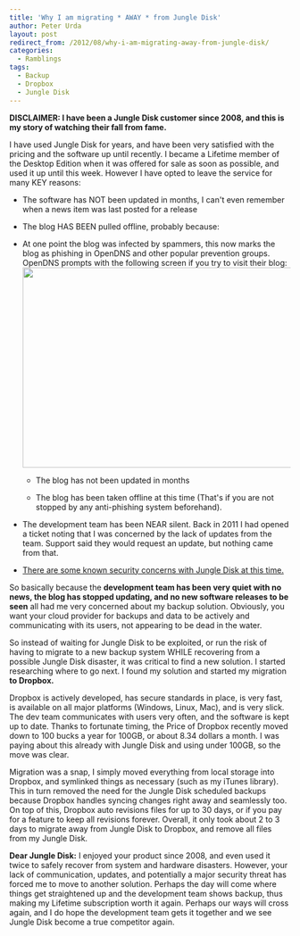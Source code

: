 ```yaml
---
title: 'Why I am migrating * AWAY * from Jungle Disk'
author: Peter Urda
layout: post
redirect_from: /2012/08/why-i-am-migrating-away-from-jungle-disk/
categories:
  - Ramblings
tags:
  - Backup
  - Dropbox
  - Jungle Disk
---
```

**DISCLAIMER: I have been a Jungle Disk customer since 2008, and this is my story of watching their fall from fame.**

I have used Jungle Disk for years, and have been very satisfied with the pricing and the software up until recently. I became a Lifetime member of the Desktop Edition when it was offered for sale as soon as possible, and used it up until this week. However I have opted to leave the service for many KEY reasons:

  * The software has NOT been updated in months, I can't even remember when a news item was last posted for a release
  * The blog HAS BEEN pulled offline, probably because:
  * At one point the blog was infected by spammers, this now marks the blog as phishing in OpenDNS and other popular prevention groups. OpenDNS prompts with the following screen if you try to visit their blog: 
    <img src="http://www.peter-urda.com/wp/wp-content/uploads/2012/08/JD.Blog_.Phish_.png" alt="" title="JD.Blog.Phish" width="615" height="359" class="aligncenter size-full wp-image-1507" /></li> 
    
      * The blog has not been updated in months
      * The blog has been taken offline at this time (That's if you are not stopped by any anti-phishing system beforehand).</ul> 
    
      * The development team has been NEAR silent. Back in 2011 I had opened a ticket noting that I was concerned by the lack of updates from the team. Support said they would request an update, but nothing came from that.
      * <a href="http://www.daemonology.net/blog/2011-06-03-insecurity-in-the-jungle.html" class="external external_icon" target="_blank">There are some known security concerns with Jungle Disk at this time.</a></ul> 
    
    So basically because the **development team has been very quiet with no news, the blog has stopped updating, and no new software releases to be seen** all had me very concerned about my backup solution. Obviously, you want your cloud provider for backups and data to be actively and communicating with its users, not appearing to be dead in the water.
    
    So instead of waiting for Jungle Disk to be exploited, or run the risk of having to migrate to a new backup system WHILE recovering from a possible Jungle Disk disaster, it was critical to find a new solution. I started researching where to go next. I found my solution and started my migration **to Dropbox.**
    
    Dropbox is actively developed, has secure standards in place, is very fast, is available on all major platforms (Windows, Linux, Mac), and is very slick. The dev team communicates with users very often, and the software is kept up to date. Thanks to fortunate timing, the Price of Dropbox recently moved down to 100 bucks a year for 100GB, or about 8.34 dollars a month. I was paying about this already with Jungle Disk and using under 100GB, so the move was clear.
    
    Migration was a snap, I simply moved everything from local storage into Dropbox, and symlinked things as necessary (such as my iTunes library). This in turn removed the need for the Jungle Disk scheduled backups because Dropbox handles syncing changes right away and seamlessly too. On top of this, Dropbox auto revisions files for up to 30 days, or if you pay for a feature to keep all revisions forever. Overall, it only took about 2 to 3 days to migrate away from Jungle Disk to Dropbox, and remove all files from my Jungle Disk.
    
    **Dear Jungle Disk:** I enjoyed your product since 2008, and even used it twice to safely recover from system and hardware disasters. However, your lack of communication, updates, and potentially a major security threat has forced me to move to another solution. Perhaps the day will come where things get straightened up and the development team shows backup, thus making my Lifetime subscription worth it again. Perhaps our ways will cross again, and I do hope the development team gets it together and we see Jungle Disk become a true competitor again.
